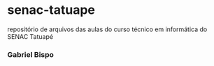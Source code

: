 # senac-tatuape
repositório de arquivos das aulas do curso técnico em informática do SENAC Tatuapé 

### Gabriel Bispo
